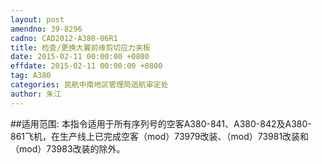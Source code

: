 ```yaml
---
layout: post
amendno: 39-8296
cadno: CAD2012-A380-06R1
title: 检查/更换大翼前缘剪切应力夹板
date: 2015-02-11 00:00:00 +0800
effdate: 2015-02-11 00:00:00 +0800
tag: A380
categories: 民航中南地区管理局适航审定处
author: 朱江
---
```


##适用范围:
本指令适用于所有序列号的空客A380-841、A380-842及A380-861飞机，在生产线上已完成空客（mod）73979改装、（mod）73981改装和（mod）73983改装的除外。

